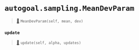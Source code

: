 # `autogoal.sampling.MeanDevParam`

> [📝](https://github.com/autogal/autogoal/blob/master/autogoal/sampling/__init__.py#L417)
> `MeanDevParam(self, mean, dev)`

### `update`

> [📝](https://github.com/autogoal/autogoal/blob/master/autogoal/sampling/__init__.py#L422)
> `update(self, alpha, updates)`

